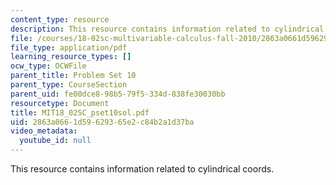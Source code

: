 ```yaml
---
content_type: resource
description: This resource contains information related to cylindrical coords.
file: /courses/18-02sc-multivariable-calculus-fall-2010/2863a0661d59629365e2c84b2a1d37ba_MIT18_02SC_pset10sol.pdf
file_type: application/pdf
learning_resource_types: []
ocw_type: OCWFile
parent_title: Problem Set 10
parent_type: CourseSection
parent_uid: fe00dce8-98b5-79f5-334d-838fe30030bb
resourcetype: Document
title: MIT18_02SC_pset10sol.pdf
uid: 2863a066-1d59-6293-65e2-c84b2a1d37ba
video_metadata:
  youtube_id: null
---
```

This resource contains information related to cylindrical coords.

